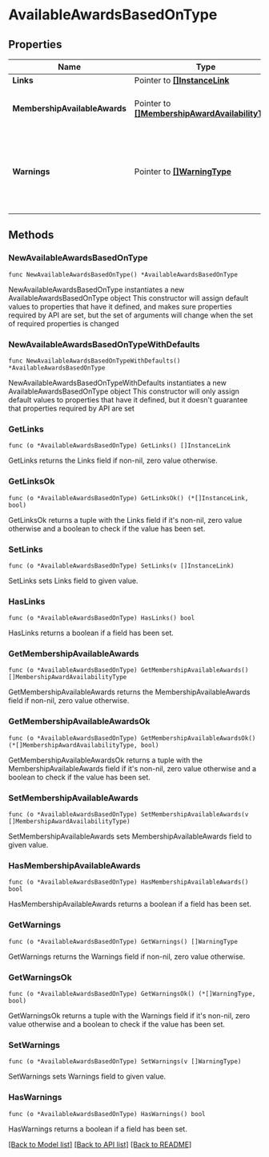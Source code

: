 # AvailableAwardsBasedOnType

## Properties

Name | Type | Description | Notes
------------ | ------------- | ------------- | -------------
**Links** | Pointer to [**[]InstanceLink**](InstanceLink.md) |  | [optional] 
**MembershipAvailableAwards** | Pointer to [**[]MembershipAwardAvailabilityType**](MembershipAwardAvailabilityType.md) | List of available awards information. | [optional] 
**Warnings** | Pointer to [**[]WarningType**](WarningType.md) | Used in conjunction with the Success element to define a business error. | [optional] 

## Methods

### NewAvailableAwardsBasedOnType

`func NewAvailableAwardsBasedOnType() *AvailableAwardsBasedOnType`

NewAvailableAwardsBasedOnType instantiates a new AvailableAwardsBasedOnType object
This constructor will assign default values to properties that have it defined,
and makes sure properties required by API are set, but the set of arguments
will change when the set of required properties is changed

### NewAvailableAwardsBasedOnTypeWithDefaults

`func NewAvailableAwardsBasedOnTypeWithDefaults() *AvailableAwardsBasedOnType`

NewAvailableAwardsBasedOnTypeWithDefaults instantiates a new AvailableAwardsBasedOnType object
This constructor will only assign default values to properties that have it defined,
but it doesn't guarantee that properties required by API are set

### GetLinks

`func (o *AvailableAwardsBasedOnType) GetLinks() []InstanceLink`

GetLinks returns the Links field if non-nil, zero value otherwise.

### GetLinksOk

`func (o *AvailableAwardsBasedOnType) GetLinksOk() (*[]InstanceLink, bool)`

GetLinksOk returns a tuple with the Links field if it's non-nil, zero value otherwise
and a boolean to check if the value has been set.

### SetLinks

`func (o *AvailableAwardsBasedOnType) SetLinks(v []InstanceLink)`

SetLinks sets Links field to given value.

### HasLinks

`func (o *AvailableAwardsBasedOnType) HasLinks() bool`

HasLinks returns a boolean if a field has been set.

### GetMembershipAvailableAwards

`func (o *AvailableAwardsBasedOnType) GetMembershipAvailableAwards() []MembershipAwardAvailabilityType`

GetMembershipAvailableAwards returns the MembershipAvailableAwards field if non-nil, zero value otherwise.

### GetMembershipAvailableAwardsOk

`func (o *AvailableAwardsBasedOnType) GetMembershipAvailableAwardsOk() (*[]MembershipAwardAvailabilityType, bool)`

GetMembershipAvailableAwardsOk returns a tuple with the MembershipAvailableAwards field if it's non-nil, zero value otherwise
and a boolean to check if the value has been set.

### SetMembershipAvailableAwards

`func (o *AvailableAwardsBasedOnType) SetMembershipAvailableAwards(v []MembershipAwardAvailabilityType)`

SetMembershipAvailableAwards sets MembershipAvailableAwards field to given value.

### HasMembershipAvailableAwards

`func (o *AvailableAwardsBasedOnType) HasMembershipAvailableAwards() bool`

HasMembershipAvailableAwards returns a boolean if a field has been set.

### GetWarnings

`func (o *AvailableAwardsBasedOnType) GetWarnings() []WarningType`

GetWarnings returns the Warnings field if non-nil, zero value otherwise.

### GetWarningsOk

`func (o *AvailableAwardsBasedOnType) GetWarningsOk() (*[]WarningType, bool)`

GetWarningsOk returns a tuple with the Warnings field if it's non-nil, zero value otherwise
and a boolean to check if the value has been set.

### SetWarnings

`func (o *AvailableAwardsBasedOnType) SetWarnings(v []WarningType)`

SetWarnings sets Warnings field to given value.

### HasWarnings

`func (o *AvailableAwardsBasedOnType) HasWarnings() bool`

HasWarnings returns a boolean if a field has been set.


[[Back to Model list]](../README.md#documentation-for-models) [[Back to API list]](../README.md#documentation-for-api-endpoints) [[Back to README]](../README.md)


